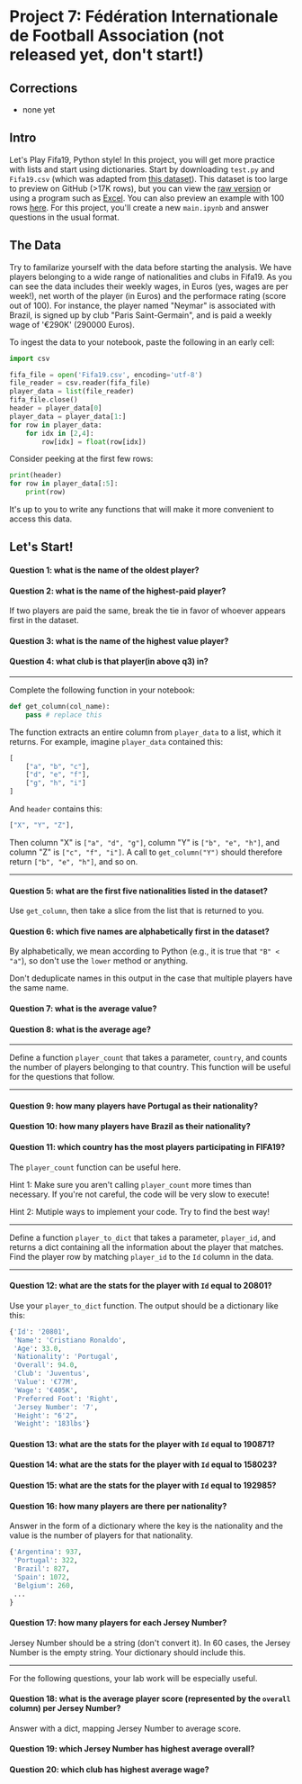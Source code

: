 # Project 7: Fédération Internationale de Football Association (not released yet, don't start!)

## Corrections

* none yet

## Intro

Let's Play Fifa19, Python style!  In this project, you will get more
practice with lists and start using dictionaries.  Start by
downloading `test.py` and `Fifa19.csv` (which was adapted from [this dataset](https://www.kaggle.com/karangadiya/fifa19)).  This dataset is too large to
preview on GitHub (>17K rows), but you can view the
[raw version](https://github.com/tylerharter/cs301-projects/raw/master/fall19/p7/Fifa19.csv)
or using a program such as [Excel](https://github.com/tylerharter/cs301-projects/blob/master/fall19/p7/excel.md).
You can also preview an example with 100 rows [here](https://github.com/tylerharter/cs301-projects/blob/master/fall19/p7/preview.csv).
For this project, you'll create a new `main.ipynb` and answer
questions in the usual format.

## The Data

Try to familarize yourself with the data before starting the
analysis. We have players belonging to a wide range of nationalities
and clubs in Fifa19. As you can see the data includes their
weekly wages, in Euros (yes, wages are per week!), net worth of the
player (in Euros) and the performace rating (score out of 100). For
instance, the player named "Neymar" is associated with Brazil, is
signed up by club "Paris Saint-Germain", and is paid a weekly wage of '€290K'
(290000 Euros).

To ingest the data to your notebook, paste the following in an early cell:

```python
import csv

fifa_file = open('Fifa19.csv', encoding='utf-8')
file_reader = csv.reader(fifa_file)
player_data = list(file_reader)
fifa_file.close()
header = player_data[0]
player_data = player_data[1:]
for row in player_data:
    for idx in [2,4]:
        row[idx] = float(row[idx])
```

Consider peeking at the first few rows:
```python
print(header)
for row in player_data[:5]:
    print(row)
```

It's up to you to write any functions that will make it more
convenient to access this data.

## Let's Start!

#### Question 1: what is the name of the oldest player?

#### Question 2: what is the name of the highest-paid player?

If two players are paid the same, break the tie in favor of whoever
appears first in the dataset.

#### Question 3: what is the name of the highest value player?

#### Question 4: what club is that player(in above q3) in?

---

Complete the following function in your notebook:

```python
def get_column(col_name):
    pass # replace this
```

The function extracts an entire column from `player_data` to a list, which
it returns.  For example, imagine `player_data` contained this:

```python
[
    ["a", "b", "c"],
    ["d", "e", "f"],
    ["g", "h", "i"]
]
```

And `header` contains this:

```python
["X", "Y", "Z"],
```

Then column "X" is `["a", "d", "g"]`, column "Y" is `["b", "e", "h"]`, and
column "Z" is `["c", "f", "i"]`.  A call to `get_column("Y")` should
therefore return `["b", "e", "h"]`, and so on.

----

#### Question 5: what are the first five nationalities listed in the dataset?

Use `get_column`, then take a slice from the list that is returned to you.

#### Question 6: which five names are alphabetically first in the dataset?

By alphabetically, we mean according to Python (e.g., it is true that
`"B" < "a"`), so don't use the `lower` method or anything.

Don't deduplicate names in this output in the case that multiple
players have the same name.

#### Question 7: what is the average value?

#### Question 8: what is the average age?

---

Define a function `player_count` that takes a parameter, `country`,
and counts the number of players belonging to that country. This
function will be useful for the questions that follow.

---

#### Question 9: how many players have Portugal as their nationality?

#### Question 10: how many players have Brazil as their nationality?

#### Question 11: which country has the most players participating in FIFA19?

The `player_count` function can be useful here.

Hint 1: Make sure you aren't calling `player_count` more times than
necessary.  If you're not careful, the code will be very slow to
execute!

Hint 2: Mutiple ways to implement your code. Try to find the best way!

----

Define a function `player_to_dict` that takes a parameter,
`player_id`, and returns a dict containing all the information about
the player that matches.  Find the player row by matching `player_id`
to the `Id` column in the data.

---

#### Question 12: what are the stats for the player with `Id` equal to 20801?

Use your `player_to_dict` function.  The output should be a dictionary
like this:

```python
{'Id': '20801',
 'Name': 'Cristiano Ronaldo',
 'Age': 33.0,
 'Nationality': 'Portugal',
 'Overall': 94.0,
 'Club': 'Juventus',
 'Value': '€77M',
 'Wage': '€405K',
 'Preferred Foot': 'Right',
 'Jersey Number': '7',
 'Height': "6'2",
 'Weight': '183lbs'}
```

#### Question 13: what are the stats for the player with `Id` equal to 190871?

#### Question 14: what are the stats for the player with `Id` equal to 158023?

#### Question 15: what are the stats for the player with `Id` equal to 192985?

#### Question 16: how many players are there per nationality?

Answer in the form of a dictionary where the key is the nationality
and the value is the number of players for that nationality.

```python
{'Argentina': 937,
 'Portugal': 322,
 'Brazil': 827,
 'Spain': 1072,
 'Belgium': 260,
 ...
}
```

#### Question 17: how many players for each Jersey Number?

Jersey Number should be a string (don't convert it).  In 60 cases, the
Jersey Number is the empty string.  Your dictionary should include
this.

----

For the following questions, your lab work will be especially useful.

#### Question 18: what is the average player score (represented by the `overall` column) per Jersey Number?

Answer with a dict, mapping Jersey Number to average score.

#### Question 19: which Jersey Number has highest average overall?

#### Question 20: which club has highest average wage?
